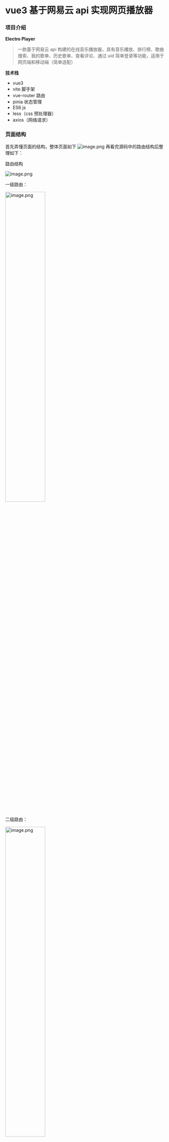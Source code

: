 # vue3 基于网易云 api 实现网页播放器

### 项目介绍

**Electro Player**

> 一款基于网易云 api 构建的在线音乐播放器，具有音乐播放、排行榜、歌曲搜索、我的歌单、历史歌单、查看评论、通过 uid 简单登录等功能，适用于网页端和移动端（简单适配）

**技术栈**

- vue3
- vite 脚手架
- vue-router 路由
- pinia 状态管理
- ES6 js
- less（css 预处理器）
- axios（网络请求）

### 页面结构

首先弄懂页面的结构，整体页面如下
![image.png](https://p9-juejin.byteimg.com/tos-cn-i-k3u1fbpfcp/0f3c7652127748c0b4b5acc7c179466b~tplv-k3u1fbpfcp-watermark.image?)
再看完源码中的路由结构后整理如下：

路由结构

![image.png](https://p6-juejin.byteimg.com/tos-cn-i-k3u1fbpfcp/6de2f61b8183432a9d887059df247b81~tplv-k3u1fbpfcp-watermark.image?)

一级路由：

<img src="https://p3-juejin.byteimg.com/tos-cn-i-k3u1fbpfcp/8c311432a63a4e1fbb7c8739e649bd2e~tplv-k3u1fbpfcp-watermark.image?" alt="image.png" width="50%" />

二级路由：

<img src="https://p6-juejin.byteimg.com/tos-cn-i-k3u1fbpfcp/1d22d676021a444cb03a2308b430910d~tplv-k3u1fbpfcp-watermark.image?" alt="image.png" width="50%" />

组件结构

<img src="https://p1-juejin.byteimg.com/tos-cn-i-k3u1fbpfcp/08a9eaac5fb9414298ef8af274c04d9d~tplv-k3u1fbpfcp-watermark.image?" alt="image.png" width="50%" />

### 实现过程

#### 基础配置

1. 配置路径别名

   参考文章[路径别名--Vue 项目初始配置 alias - 掘金 (juejin.cn)](https://juejin.cn/spost/7240765897769304123)

2. 配置基础样式

![image.png](https://p1-juejin.byteimg.com/tos-cn-i-k3u1fbpfcp/27bbfb2c83254bf18bcf44e5365acd17~tplv-k3u1fbpfcp-watermark.image?)
reset.less: 将默认样式清除
var.less: 定义本项目采用的字体大小、颜色等变量
mixin.less: 定义混合样式，如 flex 布局居中等
index.less: 主样式文件
采用了 less 替代 css，相对来说，功能更加丰富，方便了许多，具体表现在可以定义变量、样式嵌套、混合等。

如下面的例子：

```less
// 显示省略号
.no-wrap() {
  text-overflow: ellipsis;
  overflow: hidden;
  white-space: nowrap;
}
.flex-center(@direction: row) {
  display: flex;
  flex-direction: @direction;
  justify-content: center;
  align-items: center;
}
```

定义了两个 mixins，不带参数和带参数都可，这样就可以将常见的样式方便应用在其他定义上。

接着， 在 vite 中配置 less 的全局变量，即 var.less 和 mixin.less 中的变量（这样我们在其他文件中使用时不需要手动导入）

```js
export default defineConfig({
  ...,
  css: {
    preprocessorOptions: {
      less: {
        additionalData: `@import "@/styles/var.less";
                         @import "@/styles/mixin.less";`,
      },
    },
  },
});
```

#### api 接口实现

首先使用 axios 封装网易云 api 接口，设置 baseURL 和 timeout，其中 baseURL 为 api 的 node 服务器地址，本地开发采用 http://localhost:3000, 在项目部署到网上后可以替换为部署的网址。

接着，新建一个 apis 文件夹，用于定义获取各类信息的接口函数，我将本项目的接口函数分为了三类。  
第一类为 musiclist，包括获取歌单列表、歌曲详情、音乐播放地址、音乐是否可用、歌词、评论、搜索结果等。  
第二类为 toplist，包括获取排行榜歌单、推荐歌单等。  
第三类为 userinfo，包括获取用户歌单信息（包括用户头像）等。

例如获取歌曲详情接口函数

```js
// 获取歌曲详情
export const getSongDetail = (ids) => {
  return request.get("/song/detail", {
    params: {
      ids,
    },
  });
};
```

#### stores 实现

对于歌曲的播放、加入、删除等，毫无疑问我们需要在 store 中完成，我使用 pinia 设置了两个 store。

第一个为 playlist  
保存播放列表的歌曲数据，并用于增删减改歌曲

```js
export const usePlayListStore = defineStore("playList", () => {
  const audioEle = ref(null); // 引用audio元素
  const mode = ref(1); // 播放模式，默认顺序播放
  const playList = ref([]); // 正在播放列表
  const orderList = ref([]); // 顺序播放列表

  const isPlaying = ref(false); // 是否正在播放
  const currentIndex = ref(-1); // 当前音乐索引

  const currentMusic = computed(() => {
    return playList.value[currentIndex.value] || {};
  });
```

第二个为 user  
用于保存用户的 uid、偏好音量、历史播放歌单等，并借助 pinia 持久化存储插件`pinia-plugin-persistedstate`，将数据持久保存在 loaclStorage 中。

```js
// 正在播放列表
export const useUserStore = defineStore(
  "user",
  () => {
    const uid = ref("");
    const historyList = ref([]);
    const volume = ref(ELECTROPLAYER_CONFIG.VOLUME);
    const HISTORYLIST_MAX_LENGTH = 200;
```

#### 全局指令

除了 Vue 内置的一系列指令 (比如  `v-model`  或  `v-show`) 之外，Vue 还允许你注册自定义的指令 (Custom Directives)。由于本项目中歌单的封面图片较多，所以我顶一个了一个全局指令，用于图片的懒加载，这也是一个比较常用的指令。

先在 directives 文件夹中定义一个插件，内容为懒加载指令，再到 main.js 中使用该插件，自动注册全局指令。

```js
// 定义图片懒加载插件
import { useIntersectionObserver } from "@vueuse/core";

export const lazyPlugin = {
  install(app) {
    // 定义全局指令
    app.directive("img-lazy", {
      mounted(el, binding) {
        const { stop } = useIntersectionObserver(el, ([{ isIntersecting }]) => {
          if (isIntersecting) {
            // 图片进入视口区域
            el.src = binding.value;
            stop();
          }
        });
      },
    });
  },
};
```

```js
import { lazyPlugin } from "./directives";
app.use(lazyPlugin);
```

当然，也可以直接再 main.js 中直接注册全局指令，例如我注册一个指令，使目标元素自动聚焦，

```js
app.directive("focus", {
  mounted: (el) => {
    el.focus();
  },
});
```

#### 组合式函数

vue3 中可以使用组合式函数替代 vue2 中的 mixins 选项，实现代码的复用功能。
参考：[组合式函数 | Vue.js (vuejs.org)](https://cn.vuejs.org/guide/reusability/composables.html#comparisons-with-other-techniques)

比如本项目中，经常需要等待加载和关闭加载（加载动画），那这个操作就可以提出为一个组合式函数。实现代码如下：

```js
// loading 状态
import { ref } from "vue";
export const useLoading = () => {
  let timer = null;
  const isLoading = ref(true);
  const hideLoad = () => {
    timer = setTimeout(() => {
      isLoading.value = false;
    }, 200);
  };
  clearTimeout(timer);
  return { isLoading, hideLoad };
};
```

在其他地方调用该函数

```js
import { useLoading } from "@/composables/loading"; // 使用组合式函数代替mixins
const { isLoading, hideLoad } = useLoading();
```

#### 工具函数

我在文件夹 utils 中，定义了一些工具函数，避免在组件中代码过多，这些函数也分为两类。

第一类是 song 歌曲的处理函数，我们通过 api 获取的歌单数据较为复杂，需要处理抽取有用信息，我定义了一个 Song 类，属性为一首歌的 id、名称、歌手等。工具函数需要将 api 获取的原始歌单 result 转换为 Song 数组。formatSongs、createSong 等等。

第二类是比较杂的工具函数，  
有时间格式化函数 formatSecond，将歌曲的秒数转化为分钟加秒数；

有将 http 链接转换为 https 链接的函数 toHttps；

有随机洗牌函数 randomSortArray 将歌曲列表顺序随机打乱，实现随机播放功能；

有歌词解析函数 praseLyric 将获取的歌词数组 转换为 时间 + 歌词 的对象数组；

有 silencePromise，修复点击播放后快速点击暂停导致的错误：  
“Uncaught (in promise) DOMException: The play() request was interrupted by a call to pause().”；

#### 页面实现

页面实现的过程较为复杂，因为组件实在太多了，我是从大到小实现的。从主要页面着手，阅读源码，遇到其中一些子组件例如基础图标组件、基础 toast 组件，我一般会先跳过或者用简单功能代替，例如用 alert 代替 toast 组件。但是总结起来，如果按照这个顺序，会显得没有条理，所以我将页面的实现、次要组件的实现、基础组件的实现分开叙述。

##### header 组件

实现效果，包括标题和登录后的用户头像及名称等信息。
![image.png](https://p6-juejin.byteimg.com/tos-cn-i-k3u1fbpfcp/93d8257674344540b9407869489ea434~tplv-k3u1fbpfcp-watermark.image?)

用户的头像设置为一个 router-link
渲染到页面上时是 a 元素，但是可以让其渲染为其他元素如 dt，具体做法如下：
参考：[从 Vue2 迁移 | Vue Router (vuejs.org)](https://router.vuejs.org/zh/guide/migration/#%E5%88%A0%E9%99%A4-router-link-%E4%B8%AD%E7%9A%84-event-%E5%92%8C-tag-%E5%B1%9E%E6%80%A7)

```html
<!-- 用户信息--头像和登录 -->
<dl class="user">
  <template v-if="isLoggedin">
    <RouterLink to="/music/userlist" custom v-slot="{ navigate }">
      <dt @click="navigate" class="user-info" role="link">
        <img :src="avatarUrl" class="avatar" alt="img" />
        <span class="user-name">{{ userInfo.nickname }}</span>
      </dt>
    </RouterLink>
    <dd class="user-btn" @click="opendialog('logout')">退出</dd>
  </template>
  <dd v-else class="user-btn" @click="opendialog('login')">登录</dd>
</dl>
```

第二个是创建一个“炫酷”的标题，文字上的背景会不断移动。

![image.png](https://p9-juejin.byteimg.com/tos-cn-i-k3u1fbpfcp/f470b110add54399b2995ccca096911d~tplv-k3u1fbpfcp-watermark.image?)
首先将标题 h 文字颜色设置为透明，通过 background 设置背景图片，并将 background-clip 设置为 text，背景只出现在文字后。  
接着，设置一个背景移动动画，通过 background-position 改变背景的位置。

##### music 组件（一级路由）

为一级路由的页面，也是播放器的主体部分。
包含了导航栏、播放列表、歌词组件，以及下方的播放栏，功能较多。
我的实现顺序是：  
实现导航栏 music-btn...  
实现播放列表 playlist...  
实现播放栏和播放功能...  
实现歌词组件...

该组件关键实现了歌曲的播放功能和播放栏的功能，具体实现在后面介绍。

##### views 组件的实现（二级路由）

1. playList

作为二级路由的页面，并且为首页的重定向页面，需要在初始化时读取 store 中的 playList 数据。
借助通用的 music-list 组件，listType 指定为 duration，显示歌曲的时长。

![image.png](https://p3-juejin.byteimg.com/tos-cn-i-k3u1fbpfcp/e9f6978637e245d490d02a89015960f0~tplv-k3u1fbpfcp-watermark.image?)

2. search

热搜单词 + 搜索框 + 搜索结果列表

![image.png](https://p3-juejin.byteimg.com/tos-cn-i-k3u1fbpfcp/71c558c6bb80470ea526f293953e8e0a~tplv-k3u1fbpfcp-watermark.image?)

根据官方提供的 api 接口，根据输入的单词，获取搜索结果，再经过处理函数得到歌曲列表。

此处的 api 描述如下：

![image.png](https://p6-juejin.byteimg.com/tos-cn-i-k3u1fbpfcp/5f072ca723784239831d91ae49387573~tplv-k3u1fbpfcp-watermark.image?)

limit 指定返回的数量，默认为 30；offset 为偏移数量，设置为 page \* limit，page 为页数。

当 music-list 触发 **滚动加载**信号 pullUpLoad（下文 musiclist 会讲）时，page 数目加 1，获取下一页（30 首）歌曲。

3. historyList

类似于 playList，不过用于保存用户听过的歌曲，这里不再展开。注意歌曲是可以播放的（vip 会员专属无法播放），刷新网页后依然存在。

4. comment

歌曲的评论页面，评论分为两类，一类是热门评论，另一类是最新评论。

热门评论

![image.png](https://p9-juejin.byteimg.com/tos-cn-i-k3u1fbpfcp/691127854f6842f99b1d4dee79982981~tplv-k3u1fbpfcp-watermark.image?)

最新评论

![image.png](https://p6-juejin.byteimg.com/tos-cn-i-k3u1fbpfcp/660ccc6d573e45588c134a17d4d039b1~tplv-k3u1fbpfcp-watermark.image?)

评论标题采用 sticky**粘性导航**，

评论项的实现：
显示用户的头像、名称，发送时间和 ip 属地，评论内容，获得赞数，他人回复的评论（最多一条），
界面参考了 qq 音乐网页版底下的评论界面。

5. topList

这里的界面与歌曲显示列表的界面大有不同，因为内容是歌单的排行榜，以及一些热门歌单推荐。

![image.png](https://p6-juejin.byteimg.com/tos-cn-i-k3u1fbpfcp/3162e566e02f456a95756003bca8b16f~tplv-k3u1fbpfcp-watermark.image?)

用户鼠标移入每个歌单图片后，点击后跳转到歌单详情 detail 页面。

hover 后突变稍微放大，mask，出现一个播放图标（采用背景图片导入），

固定大小的图片在高分辨率的屏幕上会显示模糊，所以我准备了两个图片，一个 x70，一个 140，使用以下 css 让浏览器自己选择合适大小的图片。

```css
background-image: -webkit-image-set(
  url("assets/img/icon_play.png") 1x,
  url("assets/img/icon_play100.png") 2x
);
```

显示效果如下
<img src="https://p3-juejin.byteimg.com/tos-cn-i-k3u1fbpfcp/298628f90d7740aebf34c3140f057767~tplv-k3u1fbpfcp-watermark.image?" alt="image.png" width="30%" />

每个歌单都有其唯一的 id，根据 id 调用接口获取对应的歌曲列表。

6. detail

显然，这个页面用于显示选中歌单中的歌曲，我们需要根据歌单的 id 获取数据，那么该从何获得 id 呢？  
可以从路由的 params 参数中获取，看下列路由：

![image.png](https://p1-juejin.byteimg.com/tos-cn-i-k3u1fbpfcp/b8105aa39fac41f0beff3fa8c6608c12~tplv-k3u1fbpfcp-watermark.image?)
后面的数字串即为歌单的 id。

调用 vue 中的 useRoute，获取当前路由参数中的 id 即可。

之后调用获取歌单详情接口获取歌曲列表显示。

7. userList

这个页面的内容是显示用户创建的歌单卡片，包括自建和收藏的歌单。原本打算和 topList 一样呈现，但是后面看到一个 3d 的轮播图，觉得挺好的，就用上去了。经常看到各种网站上好看的效果，收藏起来用起来。

在 vue2 中，可以使用直接引入 vue carousel 3d 这个包 [Vue Carousel 3D - 3D Carousel for Vue.js (wlada.github.io)](https://wlada.github.io/vue-carousel-3d/)

里面有现成的组件：

![image.png](https://p3-juejin.byteimg.com/tos-cn-i-k3u1fbpfcp/e8377624045943629d2781312a254485~tplv-k3u1fbpfcp-watermark.image?)

但是这个包没有更新到 vue3，我找到了一个别人更新的，地址在：[vue3-carousel-3d - npm (npmjs.com)](https://www.npmjs.com/package/vue3-carousel-3d)

组件的使用方法：
[vue.js - 3D 轮播插件 vue-carousel-3d 非官方最全文档 - 个人文章 - SegmentFault 思否](https://segmentfault.com/a/1190000039120226)

实现效果如下：

![image.png](https://p3-juejin.byteimg.com/tos-cn-i-k3u1fbpfcp/1b22284c29634e37802eb33fc9b0ba0c~tplv-k3u1fbpfcp-watermark.image?)

##### 次要组件实现

1. musicbtn 导航栏

   实现较为简单，就是一排按钮，导航到不同的二级路由，主要后面需要考虑页面响应式，借助@media 媒体查询，调整按钮的宽度，手机上则显示两排按钮。

![image.png](https://p6-juejin.byteimg.com/tos-cn-i-k3u1fbpfcp/d4f13a584f02434da71bfcb63a0ab0f9~tplv-k3u1fbpfcp-watermark.image?)

2. musiclist 通用歌曲列表

   ❗ 重点来了：要实现一个歌曲播放列表组件，需要将该组件重复利用，因为路由中的正在播放页面、搜索页面、歌单详情页面等都需要用到该组件。因此，先要实现一个 music-list 组件，作为一个通用的组件，根据获取的歌曲列表显示在屏幕上

   这个组件可以接受一个处理好的歌单 playList，并使用 v-for 将歌曲显示为一个列表，

   同时希望列表的种类有多种可选，有的显示歌曲时长，有点显示歌曲所在专辑，还有的列表下拉可以继续加载内容，如搜索歌曲列表。

   因此组件通过 props 接受两个参数 list 和 listType，

![image.png](https://p3-juejin.byteimg.com/tos-cn-i-k3u1fbpfcp/2a1652b766974c5c844434cd592e7cc0~tplv-k3u1fbpfcp-watermark.image?)

既然谈到了 props，那就不得不提 emit 了，当用户点击歌曲项的播放或删除按钮时，组件应该发出对应 emit 信号到父组件，父组件再进行相应的操作。所以，我定义了三个信号，select、del、pullUpLoad，分别用于选择歌曲播放、删除歌曲、加载内容。pullUpLoad 的触发涉及到滚动加载，一个很常用的功能，具体可以看我这篇文章：[vue3 实现滚动加载 - 掘金 (juejin.cn)](https://juejin.cn/post/7244809939838500920)

最后，注意到部分列表的底部（例如正在播放列表）有一个清空列表的按钮，我选择用 slot 来实现，如果需要这个按钮，则将 button 元素传入到默认 slot 中。

![image.png](https://p9-juejin.byteimg.com/tos-cn-i-k3u1fbpfcp/3e844b2c7d05412b8a53f71e81e4d1d8~tplv-k3u1fbpfcp-watermark.image?)
注意好 props 和 emit，那组件的功能就差不多清楚了，主要是 css 方面比较折磨 😂

3. volume

   音量调节条，建立在基础组件 progress 进度条之上，只不过前面再添加一个音量图标，有点击静音的功能。

![image.png](https://p9-juejin.byteimg.com/tos-cn-i-k3u1fbpfcp/7d700c9a9d614cf494f948d1c676f804~tplv-k3u1fbpfcp-watermark.image?)

4. lyric

   刚开始看到歌词滚动组件的时候，觉得挺复杂的，但是后面着手做的时候，看懂之后就觉得还行，不是很复杂。道理和滑动列表差不多。
   简单来讲，外面有一个固定高度的盒子，内部为一个歌词构成的列表，高度超出了外盒子

<img src="https://p1-juejin.byteimg.com/tos-cn-i-k3u1fbpfcp/63f7fbb5b78e4a54a5f9b5b8692a94c8~tplv-k3u1fbpfcp-watermark.image?" alt="image.png" width="50%" />

刚开始时或者用户缩放界面时，需要先将内部盒子下移到外部盒子的中央，使第一句歌词居中。此后，每播放一句歌词，即 lyricIndex 加一，内部盒子上移一句歌词的高度，使得新的歌词居中。

那么如何上移和下移呢？使用 translateY 就行了。

外部盒子在上下一部分区域添加蒙版层图像，使用 mask-image 属性，添加 linear-gradient 渐变。

##### 基础组件实现

1. icon  
    以前做项目的时候都是直接使用阿里矢量库 iconfont 的图标，这样做有一个不好的地方就是要为图标设置样式时比较麻烦，例如设置大小的时候需要添加一个类，然后再写 css。假如我实现了一个 icon 组件，通过 props 传入图标名称和大小不就方便多了吗。

   引用 vue 文档中的一句话：在绝大多数情况下，Vue 推荐使用模板语法来创建应用。然而在某些使用场景下，我们真的需要用到 JavaScript 完全的编程能力。这时**渲染函数**就派上用场了。
   在组合式 api 中的使用方法如下：

   ```js
   import { ref, h } from "vue";
   export default {
     props: {
       /* ... */
     },
     setup(props) {
       const count = ref(1);
       // 返回渲染函数
       return () => h("div", props.msg + count.value);
     },
   };
   ```

   所以，我这里采用了 vue3 的渲染函数，简写为 h（）的函数。  
   组件接受两个 props：type 图标类型和 size 图标大小  
   使用 h 函数渲染一个 i 标签，class 包含 iconfont 和 icon-type，同时设置 style 中的 font-size 为 size。

   icon 组件在其他组件中的使用：

   ```html
   <ElectroIcon type="github" :size="14" />
   ```

2. loading  
   加载组件，在获取数据时显示，优化用户的体验感，特别是在网络较慢时。不同于本地，服务器部署在云端后慢的一批。  
   首先，去找一个转圈圈的样式，可以直接在 codepen 中找，如下所示：  
   得到的是一个 svg 图片，添加一个 wrapper 标签，用于控制图片出现位置
   <p align=center><img src="https://p6-juejin.byteimg.com/tos-cn-i-k3u1fbpfcp/7ce267f9d4a7448baa1c7d9a92adc041~tplv-k3u1fbpfcp-watermark.image?" alt="image.png"  /></p>

   实现效果如下
   <p align=center><img src="https://p6-juejin.byteimg.com/tos-cn-i-k3u1fbpfcp/cc14655e1e774bc0bb408d6b304bbeca~tplv-k3u1fbpfcp-watermark.image?" alt="image.png"  /></p>

3. progress  
   进度条组件，模仿 qq 音乐网页版的播放进度条，先看它是如何实现的。  
   ![image.png](https://p6-juejin.byteimg.com/tos-cn-i-k3u1fbpfcp/f6429b62cc1045d3941c4ac4a702a552~tplv-k3u1fbpfcp-watermark.image?)

   可以看到，播放进度条有一个移动点，最浅色的不同条，偏浅色的缓冲条，亮色的播放条，结构非常清晰。使用检查查看其结构如下：

   ![image.png](https://p9-juejin.byteimg.com/tos-cn-i-k3u1fbpfcp/1e64697500934975aaf4ce0e64f7a91e~tplv-k3u1fbpfcp-watermark.image?)

   因此具体实现就是这样，不过小圆点可以直接用 css 实现，不需要用图标。

   脚本则比较复杂，涉及到了进度条的跳转和拖拽，还要解决进度条与歌曲播放进度对应的问题。这就涉及到歌曲的播放，audio 元素有一个 event 为 ontimeupdate，即歌曲的时间发生变化。这个事件非常关键。随歌曲播放时间变化，当前的播放进度条需要改变，歌词也要进行移动。具体在下文的播放功能中介绍。

   这里说明一下进度条的跳转与拖拽问题，下面分别进行实现。

a. 进度条的跳转

即当用户点击进度条的某个位置时，进度条就移动到这个位置。  
 给进度条最外层的元素添加一个 click 的回调函数 barClick

```html
<div ref="electroProgress" class="electroProgress" @click="barClick">···</div>
```

实现 barClick 函数

```js
// 鼠标点击事件
const barClick = (e) => {
  const rect = electroProgressPlay.value.getBoundingClientRect();
  const offsetWidth = Math.min(
    electroProgress.value.clientWidth - dotWidth,
    Math.max(0, e.clientX - rect.left)
  );
  moveSlide(offsetWidth);
  commitPercent(true);
};
```

b. 实现进度条的拖拽

用户首先按住小圆点（mousedown），在屏幕上拖动（mousemove，手机上为 touchmove），最后在某个位置松开（mouseup）。由于用户不只是在进度条上拖动，而是在整个屏幕上拖动，所以不能简单的在进度条上添加事件回调函数，而要在整个文档上使用 document.addEventListener 添加回调函数。

在小圆点上添加 mousedown，实现回调函数 bardown

```html
<template>
  <div ref="electroProgress" class="electroProgress" @click="barClick">
    <div class="electroProgress-inner">
      <div ref="electroProgressLoad" class="electroProgress-load"></div>
      <div ref="electroProgressPlay" class="electroProgress-play">
        <div class="electroProgress-dot" @mousedown="barDown"></div>
      </div>
    </div>
  </div>
</template>
```

bardown 记录此时的坐标

```js
// 鼠标按下圆圈，记录下此时的坐标
const barDown = (e) => {
  move.value.isDragging = true;
  move.value.startX = e.clientX || e.touches[0].pageX;
  move.value.left = electroProgressPlay.value.clientWidth;
};
```

组件 onMounted 时，绑定 mousemove 和 mouseup 等事件，实现 barMove 和 barUp 函数。  
onUnmounted 时解绑

```js
// 添加绑定事件
const bindEvents = () => {
  document.addEventListener("mousemove", barMove);
  document.addEventListener("mouseup", barUp);

  document.addEventListener("touchmove", barMove);
  document.addEventListener("touchend", barUp);
};
```

barMove 鼠标拖动时，改变进度条（注意拖动过程中歌曲还在正常播放）

```js
// 鼠标处于拖动中，
const barMove = (e) => {
  if (!move.value.isDragging) {
    return;
  }
  e.preventDefault();
  let endX = e.clientX || e.touches[0].pageX;
  let dist = endX - move.value.startX;
  let offsetWidth = Math.min(
    electroProgress.value.clientWidth - dotWidth,
    Math.max(0, move.value.left + dist)
  );
  moveSlide(offsetWidth);
  commitPercent();
};
```

barUp 鼠标拖动完成，改变歌曲的播放进度

```js
// 鼠标拖动完成，
const barUp = () => {
  if (move.value.isDragging) {
    commitPercent(true);
    move.value.isDragging = false;
  }
};
```

有造轮子那味了 😶‍🌫️

4. toast

造造造！
之前用过 elmentPlus 组件库中的 Elmessage 组件，感觉看上去很舒服，比弹出的 alert 舒服一万倍。  
那么我们如何造出这样的轮子呢？
我们需要实现类似 Elmessage 的效果，像这样调用 ElMessage('this is a message.')，屏幕中上会生成一个简洁的提示：
![image.png](https://p6-juejin.byteimg.com/tos-cn-i-k3u1fbpfcp/9620d57fc6104ca6bc047feb23561b05~tplv-k3u1fbpfcp-watermark.image?)

这里同样需要用到 vue3 中的渲染函数 h（），渲染函数既可以使用 div 等标签，也可以直接使用导入的 vue 组件。同时也要用到 render 函数。h（）用于生成虚拟 dom，最终展示到页面需要调用 render，之前在创建自定义 icon 组件的时候不用 render，是因为可以在 setup（）函数中返回 h（）函数。而这里，我们需要在 js 中手动渲染，所以需要用到 render 函数。

首先，新建一个 toast 组件，接受两个 props：message 文本内容和 position 出现位置。
之后再新建一个 index.js 用于渲染该组件，
在 index.js 中，  
定义一个 ToastCreator 类，  
定义一个构建函数，初始化 toast 的 message 和 position；

```js
export class ToastCreator {
  options;
  container;
  constructor(options) {
    this.options = options;
    this.container = document.createElement("div");
  }
```

定义一个显示 toast 方法，如下：  
利用 h（）函数创建虚拟 dom 节点 VNode，同时传入 props，  
使用 render 函数（大概是 vue2 中的函数，不太懂 😶‍🌫️），传入 VNode 和外层容器 container  
将新增 toast 插入为 body 第一个子元素  
自设一个 duration，到时间后调用消除

```js
  present() {
    const electroToast = h(Toast, this.options);
    render(electroToast, this.container);
    document.body.insertBefore(this.container, document.body.firstChild);
    // 到时间消失
    if (defaultOptions.duration) {
      setTimeout(() => {
        this.dismiss(); // 注意回调函数this的问题
      }, defaultOptions.duration);
    }
  }
```

定义一个消除 toast 方法，如下：

```js
  dismiss() {
    document.body.removeChild(this.container);
  }
```

最后，定义一个创建 toast 的函数 showToast，并导出：

```js
export const showToast = ({ message, position }) => {
  const toast = new ToastCreator({
    message,
    position,
  });
  toast.present();
};
```

在其他地方使用 showToast：

```js
import { showToast } from "base/electroToast/index";
....
// 删除事件
const deleteItem = (index) => {
  deleteHistoryMusic(index);
  showToast({ message: "删除成功!" });
};
```

这样一个自定义 toast 组件就做好了，效果如下：

![image.png](https://p3-juejin.byteimg.com/tos-cn-i-k3u1fbpfcp/606edf79a63f4ee4ac04c420fdc4a371~tplv-k3u1fbpfcp-watermark.image?)

我参考了这篇文章：[Vue3 实现一个自定义 toast（小弹窗） - 掘金 (juejin.cn)](https://juejin.cn/post/7141697183597723679)

5. dialog

![image.png](https://p9-juejin.byteimg.com/tos-cn-i-k3u1fbpfcp/1a7d727e0e7544b9ae8a6c2aa0f15534~tplv-k3u1fbpfcp-watermark.image?)

弹窗也是十分常用的基本组件，主要包括基本的信息、确认和关闭按钮。  
增加两个 slot 插槽，一个默认插槽，可以加入输入框等元素；另一个为具名插槽，用于加入额外的按钮。

父组件通过 props 传入需要显示的文本，通过 slot 传入需要显示的元素。

另外，可以在 dialog 组件中定义 show 和 hide 方法，并将两个方法通过 defineExpose 暴露给父组件，父组件可以轻松控制 dialog 的显示与隐藏。

6. noresult

内容为空时显示，

![image.png](https://p6-juejin.byteimg.com/tos-cn-i-k3u1fbpfcp/6bec0cc6292344fb9ff4df23e7182541~tplv-k3u1fbpfcp-watermark.image?)

##### 播放功能和工具栏

实现 music.vue 中的播放功能和工具栏中的功能

1. 初始化 audio 元素

音乐播放的核心元素 audio，audio.play() 表示播放， audio.pause()表示暂停

播放时我们需要对其进行一定的监听，定义一个 initAudio 函数。

比如 onplay，当音乐开始播放时，将播放工具栏激活

onprogress，音乐缓冲，使用 audioEle.buffered.end(0) 获取已缓冲时长，其与歌曲总时长 duration 的比值，即为当前的播放进度，可用于控制 progress 组件中的缓冲进度条显示。

ontimeupdate，随音乐播放，歌词和进度条也自动增长

oncanplay，将能播放的音乐加入到历史列表中

onend，音乐播放结束时，根据播放模式，选择重播还是播放下一首  
...

在 music.vue 中 onMounted 中调用 initAudio 以初始化 audio 元素。

2. 工具栏功能实现

![image.png](https://p6-juejin.byteimg.com/tos-cn-i-k3u1fbpfcp/0c01177c7df546b09e47dce812cabbb3~tplv-k3u1fbpfcp-watermark.image?)

- 上一首 prev 下一首 next 播放 play/暂停 pause

- 切换播放模式 modeChange，共有四种模式

```js
// 获取播放模式icon
const getModeType = computed(() => {
  return {
    [PLAY_MODE.LIST_LOOP]: "listloop", // 列表循环
    [PLAY_MODE.ORDER]: "order", // 顺序播放
    [PLAY_MODE.RANDOM]: "random", // 随机播放
    [PLAY_MODE.ONE_LOOP]: "oneloop", // 单曲循环
  }[mode.value];
});
```

这里说明一下随机播放， 这里的处理方法是利用洗牌函数将原列表随机打乱顺序，并替换掉原列表。

随机函数如下：循环 n 轮，每次从剩下的全部数中选一个数放在最后的位置，直到放完全部的数。

```js
// 随机洗牌函数
export const randomSortArray = (arr) => {
  const result = arr.slice();
  let n = result.length;
  let random;
  while (0 != n) {
    // random = (Math.random() * n--) >>> 0;
    random = Math.floor(Math.random() * n--);
    [result[n], result[random]] = [result[random], result[n]];
  }
  return result;
};
```

- 点击评论图标，打开当前音乐的 comment 页面

- 切换纯净模式 openPure，将歌词组件的 width 调整为 100%，纯享听歌

![image.png](https://p3-juejin.byteimg.com/tos-cn-i-k3u1fbpfcp/a95490a019614b3d8c5f1775295d7d6d~tplv-k3u1fbpfcp-watermark.image?)

- 调节音量大小 volumeChange，点击图标静音等。

最后为了方便用户操作，可以绑定键盘按键，为 document 添加一个 onkeydown 监听，通过 switch(e.key)来执行相应函数。e.key 与键盘的对应关系可以直接查表确定。  
这里采用 ctrl + key 的组合键，即用户在按下 ctrl 键之后，再按某个键才有用，可以通过 e.ctrlKey 判断。

> ctrl + < / > ： 上一首/下一首  
> ctrl + ↑ / ↓ ： 加大音量/减小音量  
> ctrl + space ： 播放 or 暂停

### 项目部署

将网易云 node api 服务器 和 播放器应用都部署在 vercel 上面。

## Project Setup

```sh
npm install
```

### Compile and Hot-Reload for Development

```sh
npm run dev
```

### Compile and Minify for Production

```sh
npm run build
```

### Lint with [ESLint](https://eslint.org/)

```sh
npm run lint
```
